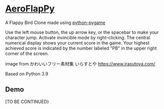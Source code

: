 [AeroFlapPy]([https://github.com/770gchi/AeroPy])
===============

A Flappy Bird Clone made using [python-pygame][pygame]

Use the left mouse button, the up arrow key, or the spacebar to make your character jump.
Activate invincible mode by right-clicking.
The central numerical display shows your current score in the game.
Your highest achieved score is indicated by the number labeled "PB" in the upper right corner of the screen.


[pygame]: http://www.pygame.org


image from
かわいいフリー素材集 いらすとや
https://www.irasutoya.com/

Based on Python 3.9




Demo
----------

[TO BE CONTINUED}

